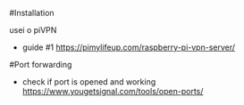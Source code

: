 #Installation

usei o piVPN

- guide #1 https://pimylifeup.com/raspberry-pi-vpn-server/



#Port forwarding 
- check if port is opened and working
https://www.yougetsignal.com/tools/open-ports/
